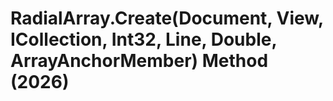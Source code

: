 # RadialArray.Create(Document, View, ICollection<ElementId>, Int32, Line, Double, ArrayAnchorMember) Method (2026)

﻿